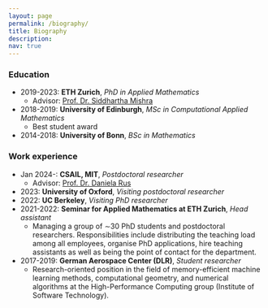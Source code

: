 ```yaml
---
layout: page
permalink: /biography/
title: Biography
description: 
nav: true
---
```



### Education


* 2019-2023: **ETH Zurich**, *PhD in Applied Mathematics*
	+ Advisor: <a href="https://camlab.ethz.ch/the-group/group-head.html"> Prof. Dr. Siddhartha Mishra </a>
* 2018-2019: **University of Edinburgh**, *MSc in Computational Applied Mathematics*
	+ Best student award
* 2014-2018: **University of Bonn**, *BSc in Mathematics*


### Work experience
* Jan 2024-: **CSAIL, MIT**, *Postdoctoral researcher*
	+ Advisor: <a href="https://www.csail.mit.edu/person/daniela-rus"> Prof. Dr. Daniela Rus </a>
* 2023: **University of Oxford**, *Visiting postdoctoral researcher*
* 2022: **UC Berkeley**, *Visiting PhD researcher*
* 2021-2022: **Seminar for Applied Mathematics at ETH Zurich**, *Head assistant*
	+ Managing a group of ∼30 PhD students and postdoctoral researchers. 
	Responsibilities include distributing the teaching load among all employees, 
	organise PhD applications, hire teaching assistants as well as being 
	the point of contact for the department.
* 2017-2019: **German Aerospace Center (DLR)**, *Student researcher* 
	+ Research-oriented position in the field of memory-efficient machine learning methods, 
	computational geometry, and numerical algorithms at 
	the High-Performance Computing group (Institute of Software Technology).
